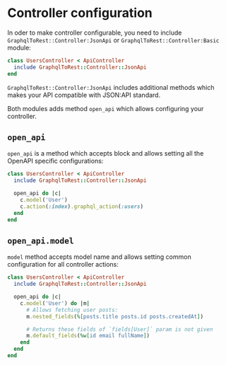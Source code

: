 # Controller configuration

In oder to make controller configurable, you need to include `GraphqlToRest::Controller:JsonApi` or `GraphqlToRest::Controller:Basic` module:

```ruby
class UsersController < ApiController
  include GraphqlToRest::Controller::JsonApi
end
```

`GraphqlToRest::Controller:JsonApi` includes additional methods which makes your API compatible with JSON:API standard.

Both modules adds method `open_api` which allows configuring your controller.

## `open_api`

`open_api` is a method which accepts block and allows setting all the OpenAPI specific configurations:

```ruby
class UsersController < ApiController
  include GraphqlToRest::Controller::JsonApi

  open_api do |c|
    c.model('User')
    c.action(:index).graphql_action(:users)
  end
end
```

## `open_api.model`

`model` method accepts model name and allows setting common configuration for all controller actions:

```ruby
class UsersController < ApiController
  include GraphqlToRest::Controller::JsonApi

  open_api do |c|
    c.model('User') do |m|
      # Allows fetching user posts:
      m.nested_fields(%[posts.title posts.id posts.createdAt])

      # Returns these fields of `fields[User]` param is not given
      m.default_fields(%w[id email fullName])
    end
  end
end
```

